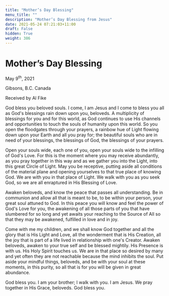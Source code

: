 ```yaml
---
title: "Mother’s Day Blessing"
menu_title: ""
description: "Mother’s Day Blessing from Jesus"
date: 2021-05-24 07:21:03+11:00
draft: False
hidden: True
weight: 386
---
```

# Mother’s Day Blessing

May 9<sup>th</sup>, 2021

Gibsons, B.C. Canada

Received by Al Fike


God bless you beloved souls. I come, I am Jesus and I come to bless you all as God's blessings rain down upon you, beloveds. A multiplicity of blessings for you and for this world, as God continues to use His channels and opportunities to touch the souls of humanity upon this world. So you open the floodgates through your prayers, a rainbow hue of Light flowing down upon your Earth and all you pray for; the beautiful souls who are in need of your blessings, the blessings of God, the blessings of your prayers. 

Open your souls wide, each one of you, open your souls wide to the infilling of God's Love. For this is the moment where you may receive abundantly, as you pray together in this way and as we gather you into the Light, into this great Circle of Light. May you be receptive, putting aside all conditions of the material plane and opening yourselves to that true place of knowing God. We are with you in that place of Light. We walk with you as you seek God, so we are all enraptured in His Blessing of Love. 

Awaken beloveds, and know the peace that passes all understanding. Be in communion and allow all that is meant to be, to be within your person, your great soul attuned to God. In this peace you will know and feel the power of God's Love for you, the awakening of all those parts of you that have slumbered for so long and yet awaits your reaching to the Source of All so that they may be awakened, fulfilled in love and in joy.

Come with me my children, and we shall know God together and all the glory that is His Light and Love, all the wonderment that is His Creation, all the joy that is part of a life lived in relationship with one's Creator. Awaken beloveds, awaken to your true self and be blessed mightily. His Presence is with us. His Holy Spirit touches us. We are in that place so desired by many and yet often they are not reachable because the mind inhibits the soul. Put aside your mindful things, beloveds, and be with your soul at these moments, in this purity, so all that is for you will be given in great abundance.

God bless you. I am your brother; I walk with you. I am Jesus. We pray together in His Grace, beloveds. God bless you.